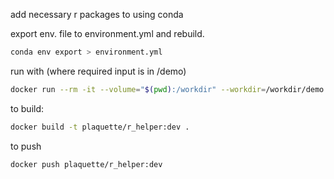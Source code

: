 add necessary r packages to using conda

export env. file to environment.yml and rebuild.


```bash
conda env export > environment.yml
```


run with (where required input is in /demo)


```bash
docker run --rm -it --volume="$(pwd):/workdir" --workdir=/workdir/demo plaquette/r_helper:dev bash -c "Rscript ..."
```

to build:
```bash
docker build -t plaquette/r_helper:dev .
```

to push
```bash
docker push plaquette/r_helper:dev  
 ```
